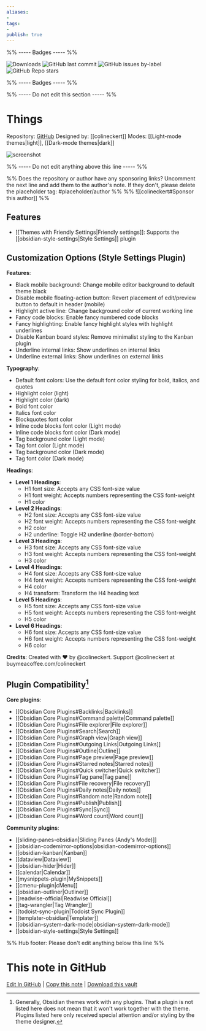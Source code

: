 ```yaml
---
aliases:
- 
tags: 
- 
publish: true
---
```


%% ----- Badges ----- %%

![Downloads](https://img.shields.io/badge/downloads-687400-573E7A?style=for-the-badge&logo=)
![GitHub last commit](https://img.shields.io/github/last-commit/colineckert/obsidian-things?color=573E7A&label=last%20update&logo=github&style=for-the-badge)
![GitHub issues by-label](https://img.shields.io/github/issues/colineckert/obsidian-things/help%20wanted?color=573E7A&logo=github&style=for-the-badge) 
![GitHub Repo stars](https://img.shields.io/github/stars/colineckert/obsidian-things?color=573E7A&logo=github&style=for-the-badge)

%% ----- Badges ----- %%

%% ----- Do not edit this section ----- %%

# Things

Repository: [GitHub](https://github.com/colineckert/obsidian-things)
Designed by: [[colineckert]]
Modes: [[Light-mode themes|light]], [[Dark-mode themes|dark]]



![screenshot](https://github.com/colineckert/obsidian-things/raw/HEAD/assets/main-demo.png)

%% ----- Do not edit anything above this line ----- %% 

%% Does the repository or author have any sponsoring links? Uncomment the next line and add them to the author's note. If they don't, please delete the placeholder tag: #placeholder/author %%
%% ![[colineckert#Sponsor this author]] %%


## Features

- [[Themes with Friendly Settings|Friendly settings]]: Supports the [[obsidian-style-settings|Style Settings]] plugin

## Customization Options (Style Settings Plugin) 

**Features**: 
- Black mobile background: Change mobile editor background to default theme black
- Disable mobile floating-action button: Revert placement of edit/preview button to default in header (mobile)
- Highlight active line: Change background color of current working line
- Fancy code blocks: Enable fancy numbered code blocks
- Fancy highlighting: Enable fancy highlight styles with highlight underlines
- Disable Kanban board styles: Remove minimalist styling to the Kanban plugin
- Underline internal links: Show underlines on internal links
- Underline external links: Show underlines on external links

**Typography**: 
- Default font colors: Use the default font color styling for bold, italics, and quotes
- Highlight color (light)
- Highlight color (dark)
- Bold font color
- Italics font color
- Blockquotes font color
- Inline code blocks font color (Light mode)
- Inline code blocks font color (Dark mode)
- Tag background color (Light mode)
- Tag font color (Light mode)
- Tag background color (Dark mode)
- Tag font color (Dark mode)

**Headings**: 
- **Level 1 Headings**: 
    - H1 font size: Accepts any CSS font-size value
    - H1 font weight: Accepts numbers representing the CSS font-weight
    - H1 color
- **Level 2 Headings**: 
    - H2 font size: Accepts any CSS font-size value
    - H2 font weight: Accepts numbers representing the CSS font-weight
    - H2 color
    - H2 underline: Toggle H2 underline (border-bottom)
- **Level 3 Headings**: 
    - H3 font size: Accepts any CSS font-size value
    - H3 font weight: Accepts numbers representing the CSS font-weight
    - H3 color
- **Level 4 Headings**: 
    - H4 font size: Accepts any CSS font-size value
    - H4 font weight: Accepts numbers representing the CSS font-weight
    - H4 color
    - H4 transform: Transform the H4 heading text
- **Level 5 Headings**: 
    - H5 font size: Accepts any CSS font-size value
    - H5 font weight: Accepts numbers representing the CSS font-weight
    - H5 color
- **Level 6 Headings**: 
    - H6 font size: Accepts any CSS font-size value
    - H6 font weight: Accepts numbers representing the CSS font-weight
    - H6 color

**Credits**: Created with ❤︎ by @colineckert. Support @colineckert at buymeacoffee.com/colineckert

## Plugin Compatibility[^1]

**Core plugins**:
- [[Obsidian Core Plugins#Backlinks|Backlinks]]
- [[Obsidian Core Plugins#Command palette|Command palette]]
- [[Obsidian Core Plugins#File explorer|File explorer]]
- [[Obsidian Core Plugins#Search|Search]]
- [[Obsidian Core Plugins#Graph view|Graph view]]
- [[Obsidian Core Plugins#Outgoing Links|Outgoing Links]]
- [[Obsidian Core Plugins#Outline|Outline]]
- [[Obsidian Core Plugins#Page preview|Page preview]]
- [[Obsidian Core Plugins#Starred notes|Starred notes]]
- [[Obsidian Core Plugins#Quick switcher|Quick switcher]]
- [[Obsidian Core Plugins#Tag pane|Tag pane]]
- [[Obsidian Core Plugins#File recovery|File recovery]]
- [[Obsidian Core Plugins#Daily notes|Daily notes]]
- [[Obsidian Core Plugins#Random note|Random note]]
- [[Obsidian Core Plugins#Publish|Publish]]
- [[Obsidian Core Plugins#Sync|Sync]]
- [[Obsidian Core Plugins#Word count|Word count]]

**Community plugins**:
- [[sliding-panes-obsidian|Sliding Panes (Andy's Mode)]]
- [[obsidian-codemirror-options|obsidian-codemirror-options]]
- [[obsidian-kanban|Kanban]]
- [[dataview|Dataview]]
- [[obsidian-hider|Hider]]
- [[calendar|Calendar]]
- [[mysnippets-plugin|MySnippets]]
- [[cmenu-plugin|cMenu]]
- [[obsidian-outliner|Outliner]]
- [[readwise-official|Readwise Official]]
- [[tag-wrangler|Tag Wrangler]]
- [[todoist-sync-plugin|Todoist Sync Plugin]]
- [[templater-obsidian|Templater]]
- [[obsidian-system-dark-mode|obsidian-system-dark-mode]]
- [[obsidian-style-settings|Style Settings]]

[^1]: Generally, Obsidian themes work with any plugins. That a plugin is not listed here does not mean that it won't work together with the theme. Plugins listed here only received special attention and/or styling by the theme designer.

%% Hub footer: Please don't edit anything below this line %%

# This note in GitHub

<span class="git-footer">[Edit In GitHub](https://github.dev/obsidian-community/obsidian-hub/blob/main/02%20-%20Community%20Expansions/02.05%20All%20Community%20Expansions/Themes/Things.md "git-hub-edit-note") | [Copy this note](https://raw.githubusercontent.com/obsidian-community/obsidian-hub/main/02%20-%20Community%20Expansions/02.05%20All%20Community%20Expansions/Themes/Things.md "git-hub-copy-note") | [Download this vault](https://github.com/obsidian-community/obsidian-hub/archive/refs/heads/main.zip "git-hub-download-vault") </span>

